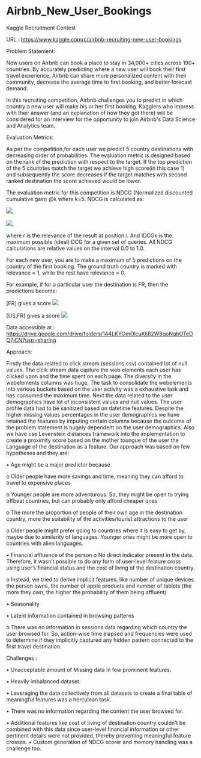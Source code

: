 # Airbnb_New_User_Bookings
Kaggle Recruitment Contest

URL : https://www.kaggle.com/c/airbnb-recruiting-new-user-bookings

Problem Statement:

New users on Airbnb can book a place to stay in 34,000+ cities across 190+ countries. By accurately predicting where a new user will book their first travel experience, Airbnb can share more personalized content with their community, decrease the average time to first booking, and better forecast demand.

In this recruiting competition, Airbnb challenges you to predict in which country a new user will make his or her first booking. Kagglers who impress with their answer (and an explanation of how they got there) will be considered for an interview for the opportunity to join Airbnb's Data Science and Analytics team.

Evaluation Metrics:

As per the competition,for each user we predict 5 country destinations with decreasing order of probabilities. The evaluation metric is designed based on the rank of the prediction with respect to the target. If the top prediction of the 5 countries match the target we achieve high score(in this case 1) and subsequently the score decreases if the target matches with second ranked destination the score achieved would be lower.

The evaluation metric for this competition is NDCG (Normalized discounted cumulative gain) @k where k=5. NDCG is calculated as:

<img src="https://render.githubusercontent.com/render/math?math=DCG = \sum_{i=1}^{k} (2^r - 1)/(log_2 (i%2B1))">,

<img src="https://render.githubusercontent.com/render/math?math=nDCG_k = DCG_k/IDCG_k">,

where r is the relevance of the result at position i. And IDCGk is the maximum possible (ideal) DCG for a given set of queries. All NDCG calculations are relative values on the interval 0.0 to 1.0.

For each new user, you are to make a maximum of 5 predictions on the country of the first booking. The ground truth country is marked with relevance = 1, while the rest have relevance = 0.

For example, if for a particular user the destination is FR, then the predictions become:

[FR]  gives a score <img src="https://render.githubusercontent.com/render/math?math=NDCG = (2^1 - 1)/(log_2 (1%2B1)) = 1">

[US,FR] gives a score <img src="https://render.githubusercontent.com/render/math?math=DCG = ((2^0 - 1)/(log_2 (1%2B1)) %2B (2^1 - 1)/(log_2 (2%2B1)) = 0.6309 ">

Data accessible at : https://drive.google.com/drive/folders/144LKYOmOlcuKli82W8qoNqbOTeDQ7jCN?usp=sharing

Approach:

Firstly the data related to click stream (sessions.csv) contained lot of null values. The clcik stream data capture the web elements each user has clicked upon and the time spent on each page. The diversity in the webelements columns was huge. The task to consolidate the webelements into various buckets based on the user activity was a exhaustive task and has consumed the maximum time. Next the data related to the user demographics have lot of inconsistent values and null values. The user profile data had to be sanitized based on datetime features. Despite the higher missing values percentages in the user demographics we have retained the features by imputing certain columns because the outcome of the problem statement is hugely dependent on the user demographics. Also we have use Levenstein distances framework into the implementation to create a proximity score based on the mother toungue of the user the Language of the destination as a feature. Our approach was based on few hypotheses and they are:

•	Age might be a major predictor because

  o	Older people have more savings and time, meaning they can afford to travel to expensive places
  
  o	Younger people are more adventurous. So, they might be open to trying offbeat countries, but can probably only afford cheaper ones
  
  o	The more the proportion of people of their own age in the destination country, more the suitability of the activities/tourist attractions to the user
  
  o	Older people might prefer going to countries where it is easy to get by, maybe due to similarity of languages. Younger ones might be more open to countries with alien languages.
 
•	Financial affluence of the person
  o	No direct indicator present in the data. Therefore, it wasn’t possible to do any form of user-level feature cross using user’s financial status and the cost of living of the destination country.
  
  o	Instead, we tried to derive implicit features, like number of unique devices the person owns, the number of apple products and number of tablets (the more they own, the higher the probability of them being affluent)
  
•	Seasonality

•	Latent information contained in browsing patterns

  o	There was no information in sessions data regarding which country the user browsed for. So, action-wise time elapsed and frequencies were used to determine if they implicitly captured any hidden pattern connected to the first travel destination.

Challenges :

•	Unacceptable amount of Missing data in few prominent features.

•	Heavily imbalanced dataset. 

•	Leveraging the data collectively from all datasets to create a final table of meaningful features was a herculean task.

•	There was no information regarding the content the user browsed for.

•	Additional features like cost of living of destination country couldn’t be combined with this data since user-level financial information or other pertinent details were not provided, thereby preventing meaningful feature crosses.
•	Custom generation of NDCG scorer and memory handling was a challenge too.

